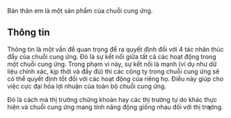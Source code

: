 Bản thân em là một sản phẩm của chuỗi cung ứng.
## Thông tin 
Thông tin là một vấn đề quan trọng để ra quyết định đối với 4 tác nhân thúc đẩy của chuỗi cung ứng. Đó là sự kết nối giữa tất cả các hoạt động trong một chuỗi cung ứng. Trong phạm vi này, sự kết nối là mạnh (ví dụ như dữ liệu chính xác, kịp thời và đầy đủ) thì các công ty trong chuỗi cung ứng sẽ có thể quyết định tốt đối với các hoạt động của riêng họ. Điều này giúp cho việc cực đại hóa lợi nhuận của toàn bộ chuỗi cung ứng. 

Đó là cách mà thị trường chứng khoán hay các thị trường tự do khác thực hiện và chuỗi cung ứng mang tính năng động giống nhau đối với thị trƣờng.